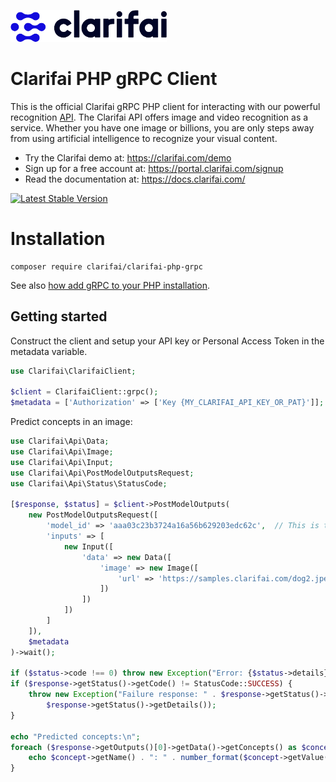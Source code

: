 ![Clarifai logo](docs/logo.png)

# Clarifai PHP gRPC Client

This is the official Clarifai gRPC PHP client for interacting with our powerful recognition
[API](https://docs.clarifai.com).
The Clarifai API offers image and video recognition as a service. Whether you have one image or
billions, you are only steps away from using artificial intelligence to recognize your visual
content.

* Try the Clarifai demo at: https://clarifai.com/demo
* Sign up for a free account at: https://portal.clarifai.com/signup
* Read the documentation at: https://docs.clarifai.com/


[![Latest Stable Version](https://poser.pugx.org/clarifai/clarifai-php-grpc/version)](https://packagist.org/packages/clarifai/clarifai-php-grpc)


# Installation

```
composer require clarifai/clarifai-php-grpc
```

See also [how add gRPC to your PHP installation](https://grpc.io/docs/languages/php/quickstart/).

## Getting started

Construct the client and setup your API key or Personal Access Token in the metadata variable.

```php
use Clarifai\ClarifaiClient;

$client = ClarifaiClient::grpc();
$metadata = ['Authorization' => ['Key {MY_CLARIFAI_API_KEY_OR_PAT}']];
```

Predict concepts in an image:

```php
use Clarifai\Api\Data;
use Clarifai\Api\Image;
use Clarifai\Api\Input;
use Clarifai\Api\PostModelOutputsRequest;
use Clarifai\Api\Status\StatusCode;

[$response, $status] = $client->PostModelOutputs(
    new PostModelOutputsRequest([
        'model_id' => 'aaa03c23b3724a16a56b629203edc62c',  // This is the ID of the publicly available General model.
        'inputs' => [
            new Input([
                'data' => new Data([
                    'image' => new Image([
                        'url' => 'https://samples.clarifai.com/dog2.jpeg'
                    ])
                ])
            ])
        ]
    ]),
    $metadata
)->wait();

if ($status->code !== 0) throw new Exception("Error: {$status->details}");
if ($response->getStatus()->getCode() != StatusCode::SUCCESS) {
    throw new Exception("Failure response: " . $response->getStatus()->getDescription() . " " .
        $response->getStatus()->getDetails());
}

echo "Predicted concepts:\n";
foreach ($response->getOutputs()[0]->getData()->getConcepts() as $concept) {
    echo $concept->getName() . ": " . number_format($concept->getValue(), 2) . "\n";
}
```
